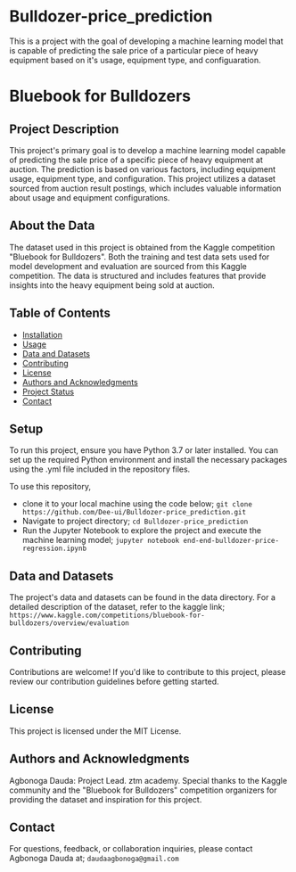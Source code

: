 # Bulldozer-price_prediction
This is a project with the goal of developing a machine learning model that is capable of predicting the sale price of a particular piece of heavy equipment based on it's usage, equipment type, and configuaration. 

# Bluebook for Bulldozers

## Project Description
This project's primary goal is to develop a machine learning model capable of predicting the sale price of a specific piece of heavy equipment at auction. The prediction is based on various factors, including equipment usage, equipment type, and configuration. This project utilizes a dataset sourced from auction result postings, which includes valuable information about usage and equipment configurations.

## About the Data
The dataset used in this project is obtained from the Kaggle competition "Bluebook for Bulldozers". Both the training and test data sets used for model development and evaluation are sourced from this Kaggle competition. The data is structured and includes features that provide insights into the heavy equipment being sold at auction.

## Table of Contents
- [Installation](#installation)
- [Usage](#usage)
- [Data and Datasets](#data-and-datasets)
- [Contributing](#contributing)
- [License](#license)
- [Authors and Acknowledgments](#authors-and-acknowledgments)
- [Project Status](#project-status)
- [Contact](#contact)

## Setup
To run this project, ensure you have Python 3.7 or later installed. You can set up the required Python environment and install the necessary packages using the .yml file included in the repository files.

To use this repository,
- clone it to your local machine using the code below;
  ```git clone https://github.com/Dee-ui/Bulldozer-price_prediction.git```
- Navigate to project directory;
    ```cd Bulldozer-price_prediction```
- Run the Jupyter Notebook to explore the project and execute the machine learning model;
    ```jupyter notebook end-end-bulldozer-price-regression.ipynb```

## Data and Datasets
The project's data and datasets can be found in the data directory.
For a detailed description of the dataset, refer to the kaggle link;
```https://www.kaggle.com/competitions/bluebook-for-bulldozers/overview/evaluation```

## Contributing
Contributions are welcome! If you'd like to contribute to this project, please review our contribution guidelines before getting started.

## License
This project is licensed under the MIT License.

## Authors and Acknowledgments
Agbonoga Dauda: Project Lead.
ztm academy.
Special thanks to the Kaggle community and the "Bluebook for Bulldozers" competition organizers for providing the dataset and inspiration for this project.

## Contact
For questions, feedback, or collaboration inquiries, please contact Agbonoga Dauda at;
```daudaagbonoga@gmail.com```
